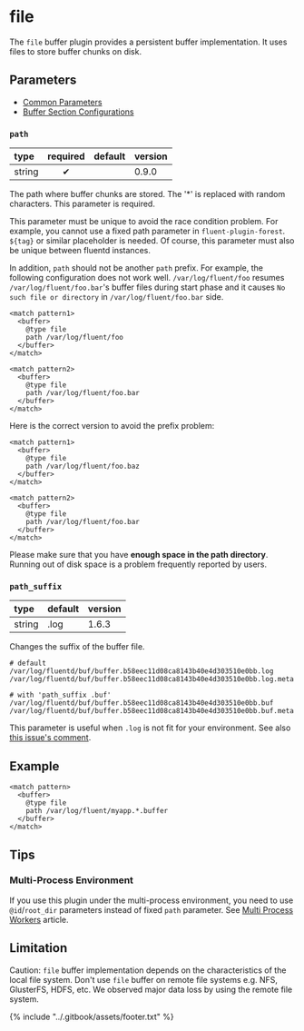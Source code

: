 # file

The `file` buffer plugin provides a persistent buffer implementation. It uses files to store buffer chunks on disk.

## Parameters

* [Common Parameters](../configuration/plugin-common-parameters.md)
* [Buffer Section Configurations](../configuration/buffer-section.md)

### `path`

| type | required | default | version |
| :--- | :---: | :--- | :--- |
| string | ✔ |  | 0.9.0 |

The path where buffer chunks are stored. The '\*' is replaced with random characters. This parameter is required.

This parameter must be unique to avoid the race condition problem. For example, you cannot use a fixed path parameter in `fluent-plugin-forest`. `${tag}` or similar placeholder is needed. Of course, this parameter must also be unique between fluentd instances.

In addition, `path` should not be another `path` prefix. For example, the following configuration does not work well. `/var/log/fluent/foo` resumes `/var/log/fluent/foo.bar`'s buffer files during start phase and it causes `No such file or directory` in `/var/log/fluent/foo.bar` side.

```text
<match pattern1>
  <buffer>
    @type file
    path /var/log/fluent/foo
  </buffer>
</match>

<match pattern2>
  <buffer>
    @type file
    path /var/log/fluent/foo.bar
  </buffer>
</match>
```

Here is the correct version to avoid the prefix problem:

```text
<match pattern1>
  <buffer>
    @type file
    path /var/log/fluent/foo.baz
  </buffer>
</match>

<match pattern2>
  <buffer>
    @type file
    path /var/log/fluent/foo.bar
  </buffer>
</match>
```

Please make sure that you have **enough space in the path directory**. Running out of disk space is a problem frequently reported by users.

### `path_suffix`

| type | default | version |
| :--- | :--- | :--- |
| string | .log | 1.6.3 |

Changes the suffix of the buffer file.

```text
# default 
/var/log/fluentd/buf/buffer.b58eec11d08ca8143b40e4d303510e0bb.log
/var/log/fluentd/buf/buffer.b58eec11d08ca8143b40e4d303510e0bb.log.meta

# with 'path_suffix .buf'
/var/log/fluentd/buf/buffer.b58eec11d08ca8143b40e4d303510e0bb.buf
/var/log/fluentd/buf/buffer.b58eec11d08ca8143b40e4d303510e0bb.buf.meta
```

This parameter is useful when `.log` is not fit for your environment. See also [this issue's comment](https://github.com/fluent/fluentd/issues/2236#issuecomment-514733974).

## Example

```text
<match pattern>
  <buffer>
    @type file
    path /var/log/fluent/myapp.*.buffer
  </buffer>
</match>
```

## Tips

### Multi-Process Environment

If you use this plugin under the multi-process environment, you need to use `@id`/`root_dir` parameters instead of fixed `path` parameter. See [Multi Process Workers](../deployment/multi-process-workers.md#root_dir-id-parameter) article.

## Limitation

Caution: `file` buffer implementation depends on the characteristics of the local file system. Don't use `file` buffer on remote file systems e.g. NFS, GlusterFS, HDFS, etc. We observed major data loss by using the remote file system.

{% include "../.gitbook/assets/footer.txt" %}
